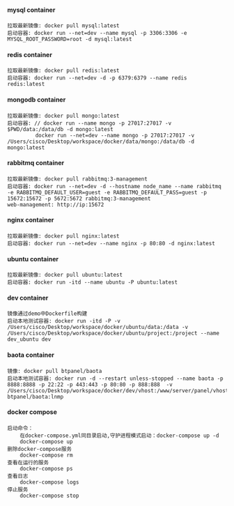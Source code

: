 #### mysql container

    拉取最新镜像: docker pull mysql:latest
    启动容器: docker run --net=dev --name mysql -p 3306:3306 -e MYSQL_ROOT_PASSWORD=root -d mysql:latest

#### redis container

    拉取最新镜像: docker pull redis:latest
    启动容器: docker run --net=dev -d -p 6379:6379 --name redis redis:latest

#### mongodb container

    拉取最新镜像: docker pull mongo:latest
    启动容器: // docker run --name mongo -p 27017:27017 -v $PWD/data:/data/db -d mongo:latest
             docker run --net=dev --name mongo -p 27017:27017 -v /Users/cisco/Desktop/workspace/docker/data/mongo:/data/db -d mongo:latest

#### rabbitmq container

    拉取最新镜像: docker pull rabbitmq:3-management
    启动容器: docker run --net=dev -d --hostname node_name --name rabbitmq -e RABBITMQ_DEFAULT_USER=guest -e RABBITMQ_DEFAULT_PASS=guest -p 15672:15672 -p 5672:5672 rabbitmq:3-management
    web-management: http://ip:15672

#### nginx container

    拉取最新镜像: docker pull nginx:latest
    启动容器: docker run --net=dev --name nginx -p 80:80 -d nginx:latest

#### ubuntu container

    拉取最新镜像: docker pull ubuntu:latest
    启动容器: docker run -itd --name ubuntu -P ubuntu:latest

#### dev container

    镜像通过demo中Dockerfile构建
    启动本地测试容器: docker run -itd -P -v /Users/cisco/Desktop/workspace/docker/ubuntu/data:/data -v /Users/cisco/Desktop/workspace/docker/ubuntu/project:/project --name dev_ubuntu dev

#### baota container

    镜像: docker pull btpanel/baota
    启动本地测试容器: docker run -d --restart unless-stopped --name baota -p 8888:8888 -p 22:22 -p 443:443 -p 80:80 -p 888:888  -v /Users/cisco/Desktop/workspace/docker/dev/vhost:/www/server/panel/vhost btpanel/baota:lnmp

#### docker compose

    启动命令：
        在docker-compose.yml同目录启动,守护进程模式启动：docker-compose up -d
        docker-compose up 
    删除docker-compose服务
        docker-compose rm
    查看在运行的服务
        docker-compose ps
    查看日志
        docker-compose logs
    停止服务
        docker-compose stop

    